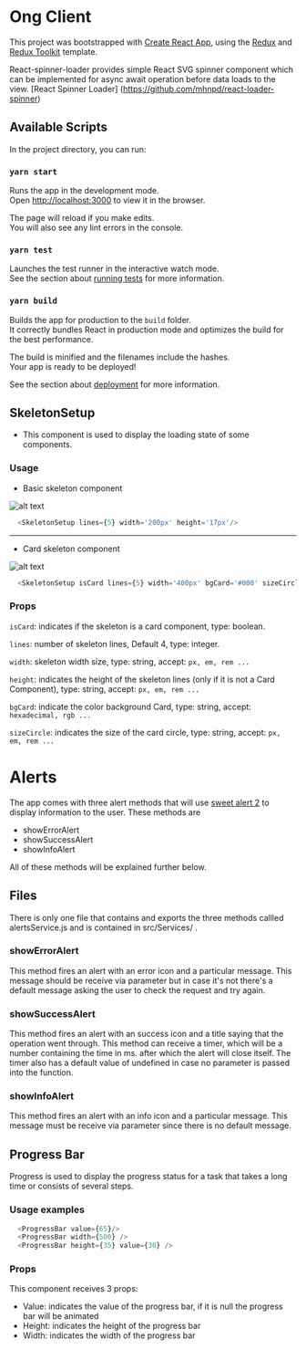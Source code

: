 # Ong Client

This project was bootstrapped with [Create React App](https://github.com/facebook/create-react-app), using the [Redux](https://redux.js.org/) and [Redux Toolkit](https://redux-toolkit.js.org/) template.


React-spinner-loader provides simple React SVG spinner component which can be implemented for async await operation before data loads to the view. [React Spinner Loader] (https://github.com/mhnpd/react-loader-spinner)

## Available Scripts

In the project directory, you can run:

### `yarn start`

Runs the app in the development mode.<br />
Open [http://localhost:3000](http://localhost:3000) to view it in the browser.

The page will reload if you make edits.<br />
You will also see any lint errors in the console.

### `yarn test`

Launches the test runner in the interactive watch mode.<br />
See the section about [running tests](https://facebook.github.io/create-react-app/docs/running-tests) for more information.

### `yarn build`

Builds the app for production to the `build` folder.<br />
It correctly bundles React in production mode and optimizes the build for the best performance.

The build is minified and the filenames include the hashes.<br />
Your app is ready to be deployed!

See the section about [deployment](https://facebook.github.io/create-react-app/docs/deployment) for more information.

## SkeletonSetup

- This component is used to display the loading state of some components.

### Usage

- Basic skeleton component

![alt text](https://i.ibb.co/9brZWsm/Screenshot-2021-09-16-225314.png "SkeletonBasic")

```javascript
  <SkeletonSetup lines={5} width='200px' height='17px'/>
```

***

- Card skeleton component

![alt text](https://i.ibb.co/PDYtrDv/Screenshot-2021-09-16-225314.png "SkeletonBasic")

```javascript
  <SkeletonSetup isCard lines={5} width='400px' bgCard='#000' sizeCircle='40px'/>
```

### Props

`isCard`: indicates if the skeleton is a card component, type: boolean.

`lines`: number of skeleton lines, Default 4, type: integer.

`width`: skeleton width size, type: string, accept: `px, em, rem ...`

`height`: indicates the height of the skeleton lines (only if it is not a Card Component), type: string, 
accept: `px, em, rem ...`

`bgCard`: indicate the color background Card, type: string, accept: `hexadecimal, rgb ...`

`sizeCircle`: indicates the size of the card circle, type: string, accept: `px, em, rem ...`
# Alerts

The app comes with three alert methods that will use [sweet alert 2](https://sweetalert2.github.io/) to display information to the user. These methods are

 - showErrorAlert
 - showSuccessAlert
 - showInfoAlert
 
 All of these methods will be explained further below.

## Files

There is only one file that contains and exports the three methods callled alertsService.js and is contained in src/Services/ .

### showErrorAlert

This method fires an alert with an error icon and a particular message. This message should be receive via parameter but in case it's not there's a default message asking the user to check the request and try again.

### showSuccessAlert

This method fires an alert with an success icon and a title saying that the operation went through. This method can receive a timer, which will be a number containing the time in ms. after which the alert will close itself. The timer also has a default value of undefined in case no parameter is passed into the function. 

### showInfoAlert

This method fires an alert with an info icon and a particular message. This message must be receive via parameter since there is no default message.

## Progress Bar

Progress is used to display the progress status for a task that takes a long time or consists of several steps.

### Usage examples

```js
  <ProgressBar value={65}/>
  <ProgressBar width={500} />
  <ProgressBar height={35} value={30} />
```

### Props

This component receives 3 props:

- Value: indicates the value of the progress bar, if it is null the progress bar will be animated
- Height: indicates the height of the progress bar
- Width: indicates the width of the progress bar
